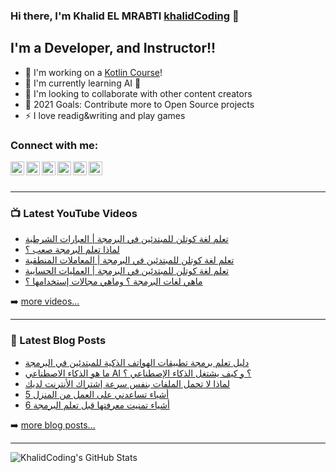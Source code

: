 ### Hi there, I'm Khalid EL MRABTI  [khalidCoding](https://khalidcoding.com/) 👋

## I'm a Developer, and Instructor!!

- 🔭 I'm working on a [Kotlin Course](https://www.youtube.com/watch?v=zC8IKtBlOrE&list=PLtRaTjjI0JHPyGv9D3sws5PejPtKZfEFh)!
- 🌱 I'm currently learning AI 🤣
- 👯 I'm looking to collaborate with other content creators
- 🥅 2021 Goals: Contribute more to Open Source projects
- ⚡ I love readig&writing and play games


### Connect with me:

[<img align="left" alt="khalidcoding.com" width="22px" src="https://khalidcoding.com/wp-content/uploads/2020/01/fav.png" />](https://khalidcoding.com/)
[<img align="left" alt="khalidcoding | YouTube" width="22px" src="https://cdn.jsdelivr.net/npm/simple-icons@v3/icons/youtube.svg" />](https://www.youtube.com/channel/UC63t6j4X8EjabArl2rtWlJQ)
[<img align="left" alt="khalidcoding | Twitter" width="22px" src="https://cdn.jsdelivr.net/npm/simple-icons@v3/icons/twitter.svg" />](https://twitter.com/KhalidCoding)
[<img align="left" alt="khalidcoding | Instagram" width="22px" src="https://cdn.jsdelivr.net/npm/simple-icons@v3/icons/facebook.svg" />](https://www.facebook.com/khalidcoding/)
[<img align="left" alt="khalidcoding | LinkedIn" width="22px" src="https://cdn.jsdelivr.net/npm/simple-icons@v3/icons/linkedin.svg" />](https://www.linkedin.com/in/khalid-el-mrabti/)
[<img align="left" alt="khalidcoding | Instagram" width="22px" src="https://cdn.jsdelivr.net/npm/simple-icons@v3/icons/instagram.svg" />](https://www.instagram.com/khalidelmrabti/)

<br />
<br />

---

### 📺 Latest YouTube Videos

<!-- YOUTUBE:START -->
- [تعلم لغة كوتلن للمبتدئين في البرمجة | العبارات الشرطية](https://www.youtube.com/watch?v=9p23iK8AXQE)
- [لماذا تعلم البرمجة صعب ؟](https://www.youtube.com/watch?v=mugYw8PoDsI)
- [تعلم لغة كوتلن للمبتدئين في البرمجة | المعاملات المنطقية](https://www.youtube.com/watch?v=mv-MGoXq0jQ)
- [تعلم لغة كوتلن للمبتدئين في البرمجة | العمليات الحسابية](https://www.youtube.com/watch?v=KHpbitn683E)
- [ماهي لغات البرمجة ؟ وماهي مجالات إستخدامها ؟](https://www.youtube.com/watch?v=H51UPVK6_Vw)
<!-- YOUTUBE:END -->

➡️ [more videos...](https://www.youtube.com/channel/UC63t6j4X8EjabArl2rtWlJQ)

---

### 📕 Latest Blog Posts

<!-- BLOG-POST-LIST:START -->
- [دليل تعلم برمجة تطبيقات الهواتف الذكية للمبتدئين في البرمجة](https://khalidcoding.com/%d8%af%d9%84%d9%8a%d9%84-%d8%aa%d8%b9%d9%84%d9%85-%d8%a8%d8%b1%d9%85%d8%ac%d8%a9-%d8%aa%d8%b7%d8%a8%d9%8a%d9%82%d8%a7%d8%aa-%d8%a7%d9%84%d9%87%d9%88%d8%a7%d8%aa%d9%81/)
- [ما هو الذكاء الاصطناعي AI ؟ و كيف يشتغل الذكاء الإصطناعي ؟](https://khalidcoding.com/%d9%85%d8%a7-%d9%87%d9%88-%d8%a7%d9%84%d8%b0%d9%83%d8%a7%d8%a1-%d8%a7%d9%84%d8%a7%d8%b5%d8%b7%d9%86%d8%a7%d8%b9%d9%8a/)
- [لماذا لا تحمل الملفات بنفس سرعة إشتراك الأنترنت لديك](https://khalidcoding.com/%d8%aa%d8%ad%d9%85%d9%8a%d9%84-%d8%a7%d9%84%d9%85%d9%84%d9%81%d8%a7%d8%aa-%d9%84%d9%8a%d8%b3-%d9%83%d8%b3%d8%b1%d8%b9%d8%a9-%d8%a7%d9%84%d8%a7%d9%86%d8%aa%d8%b1%d9%86%d8%aa/)
- [5 أشياء تساعدني على العمل من المنزل](https://khalidcoding.com/5-%d8%a3%d8%b4%d9%8a%d8%a7%d8%a1-%d8%aa%d8%b3%d8%a7%d8%b9%d8%af%d9%86%d9%8a-%d8%b9%d9%84%d9%89-%d8%a7%d9%84%d8%b9%d9%85%d9%84-%d9%85%d9%86-%d8%a7%d9%84%d9%85%d9%86%d8%b2%d9%84/)
- [6 أشياء تمنيت معرفتها قبل تعلم البرمجة](https://khalidcoding.com/6-%d8%a3%d8%b4%d9%8a%d8%a7%d8%a1-%d8%aa%d9%85%d9%86%d9%8a%d8%aa-%d9%85%d8%b9%d8%b1%d9%81%d8%aa%d9%87%d8%a7-%d9%82%d8%a8%d9%84-%d8%aa%d8%b9%d9%84%d9%85-%d8%a7%d9%84%d8%a8%d8%b1%d9%85%d8%ac%d8%a9/)
<!-- BLOG-POST-LIST:END -->


➡️ [more blog posts...](https://khalidcoding.com/)

---


  <img align="left" alt="KhalidCoding's GitHub Stats" src="https://github-readme-stats.codestackr.vercel.app/api?username=KhalidCoding&show_icons=true&hide_border=true" />



[website]: https://khalidcoding.com/
[twitter]: https://twitter.com/KhalidCoding
[youtube]: https://www.youtube.com/channel/UC63t6j4X8EjabArl2rtWlJQ
[instagram]: https://www.instagram.com/khalidelmrabti/
[linkedin]: https://www.linkedin.com/in/khalid-el-mrabti/


